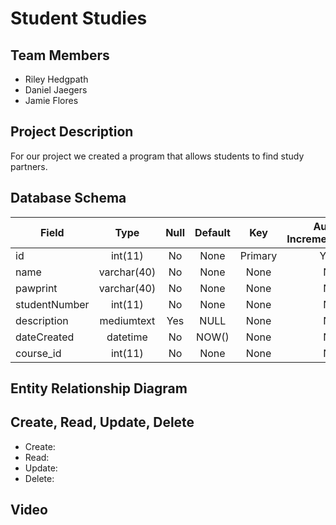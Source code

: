 # Student Studies

## Team Members 
* Riley Hedgpath
* Daniel Jaegers 
* Jamie Flores 
 
## Project Description
For our project we created a program that allows students to find study partners. 

## Database Schema 
| Field | Type | Null | Default | Key | Auto Increment |
|----|:------:|:------:|:------:|:------:|-------------:|
| id | int(11) | No | None | Primary | Yes |
|name | varchar(40) | No | None | None | No |
| pawprint | varchar(40) | No | None | None | No |
| studentNumber | int(11) | No | None | None | No |
| description | mediumtext | Yes | NULL | None | No |
| dateCreated | datetime | No | NOW() | None | No |
| course_id | int(11) | No | None | None | No |





## Entity Relationship Diagram

## Create, Read, Update, Delete
* Create: 
* Read: 
* Update: 
* Delete: 

## Video


